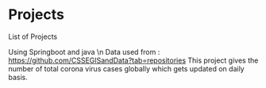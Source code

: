 # Projects
List of Projects

Using Springboot and java \n
Data used from  : https://github.com/CSSEGISandData?tab=repositories 
This project gives the number of total corona virus cases globally which gets updated on daily basis.
